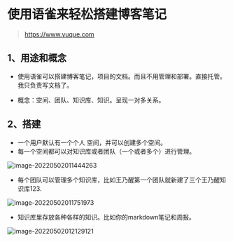 # 使用语雀来轻松搭建博客笔记

> https://www.yuque.com

## 1、用途和概念

- 使用语雀可以搭建博客笔记，项目的文档。而且不用管理和部署。直接托管。我只负责写文档了。

- 概念：空间、团队、知识库、知识。呈现一对多关系。

## 2、搭建

- 一个用户默认有一个个人 空间，并可以创建多个空间。
- 每一个空间都可以对知识库或者团队（一个或者多个）进行管理。

![image-20220502011444263](C:/Users/wangnaixing/AppData/Roaming/Typora/typora-user-images/image-20220502011444263.png)

- 每个团队可以管理多个知识库，比如王乃醒第一个团队就新建了三个王乃醒知识库123.

![image-20220502011751973](C:/Users/wangnaixing/AppData/Roaming/Typora/typora-user-images/image-20220502011751973.png)

- 知识库里存放各种各样的知识。比如你的markdown笔记和周报。

![image-20220502012129121](C:/Users/wangnaixing/AppData/Roaming/Typora/typora-user-images/image-20220502012129121.png)

